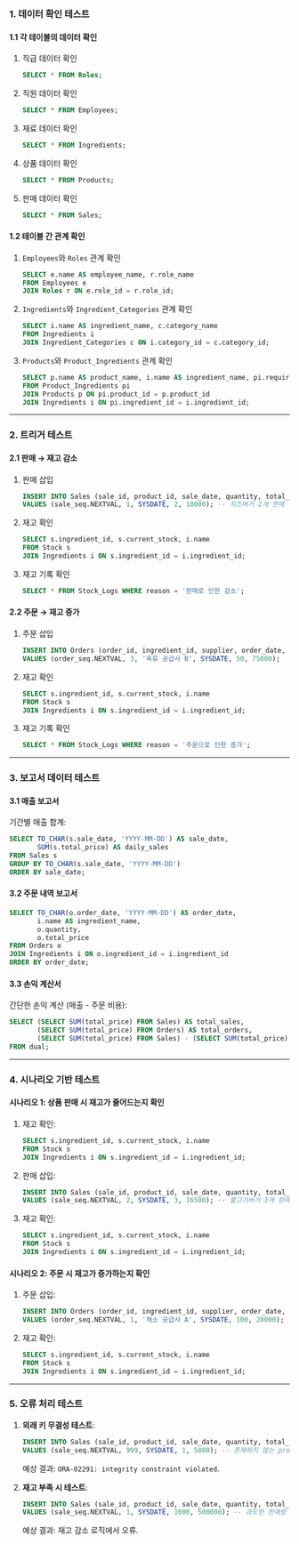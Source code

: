 ### **1. 데이터 확인 테스트**

#### **1.1 각 테이블의 데이터 확인**
1. 직급 데이터 확인
   ```sql
   SELECT * FROM Roles;
   ```

2. 직원 데이터 확인
   ```sql
   SELECT * FROM Employees;
   ```

3. 재료 데이터 확인
   ```sql
   SELECT * FROM Ingredients;
   ```

4. 상품 데이터 확인
   ```sql
   SELECT * FROM Products;
   ```

5. 판매 데이터 확인
   ```sql
   SELECT * FROM Sales;
   ```

#### **1.2 테이블 간 관계 확인**

1. `Employees`와 `Roles` 관계 확인
   ```sql
   SELECT e.name AS employee_name, r.role_name
   FROM Employees e
   JOIN Roles r ON e.role_id = r.role_id;
   ```

2. `Ingredients`와 `Ingredient_Categories` 관계 확인
   ```sql
   SELECT i.name AS ingredient_name, c.category_name
   FROM Ingredients i
   JOIN Ingredient_Categories c ON i.category_id = c.category_id;
   ```

3. `Products`와 `Product_Ingredients` 관계 확인
   ```sql
   SELECT p.name AS product_name, i.name AS ingredient_name, pi.required_amount
   FROM Product_Ingredients pi
   JOIN Products p ON pi.product_id = p.product_id
   JOIN Ingredients i ON pi.ingredient_id = i.ingredient_id;
   ```

------

### **2. 트리거 테스트**

#### **2.1 판매 → 재고 감소**

1. 판매 삽입
   ```sql
   INSERT INTO Sales (sale_id, product_id, sale_date, quantity, total_price)
   VALUES (sale_seq.NEXTVAL, 1, SYSDATE, 2, 10000); -- 치즈버거 2개 판매
   ```

2. 재고 확인
   ```sql
   SELECT s.ingredient_id, s.current_stock, i.name
   FROM Stock s
   JOIN Ingredients i ON s.ingredient_id = i.ingredient_id;
   ```

3. 재고 기록 확인
   ```sql
   SELECT * FROM Stock_Logs WHERE reason = '판매로 인한 감소';
   ```

#### **2.2 주문 → 재고 증가**

1. 주문 삽입
   ```sql
   INSERT INTO Orders (order_id, ingredient_id, supplier, order_date, quantity, total_price)
   VALUES (order_seq.NEXTVAL, 3, '육류 공급사 B', SYSDATE, 50, 75000);
   ```

2. 재고 확인
   ```sql
   SELECT s.ingredient_id, s.current_stock, i.name
   FROM Stock s
   JOIN Ingredients i ON s.ingredient_id = i.ingredient_id;
   ```

3. 재고 기록 확인
   ```sql
   SELECT * FROM Stock_Logs WHERE reason = '주문으로 인한 증가';
   ```

------

### **3. 보고서 데이터 테스트**

#### **3.1 매출 보고서**

기간별 매출 합계:
```sql
SELECT TO_CHAR(s.sale_date, 'YYYY-MM-DD') AS sale_date,
       SUM(s.total_price) AS daily_sales
FROM Sales s
GROUP BY TO_CHAR(s.sale_date, 'YYYY-MM-DD')
ORDER BY sale_date;
```

#### **3.2 주문 내역 보고서**

```sql
SELECT TO_CHAR(o.order_date, 'YYYY-MM-DD') AS order_date,
       i.name AS ingredient_name,
       o.quantity,
       o.total_price
FROM Orders o
JOIN Ingredients i ON o.ingredient_id = i.ingredient_id
ORDER BY order_date;
```

#### **3.3 손익 계산서**

간단한 손익 계산 (매출 - 주문 비용):

```sql
SELECT (SELECT SUM(total_price) FROM Sales) AS total_sales,
       (SELECT SUM(total_price) FROM Orders) AS total_orders,
       (SELECT SUM(total_price) FROM Sales) - (SELECT SUM(total_price) FROM Orders) AS net_profit
FROM dual;
```

------

### **4. 시나리오 기반 테스트**

#### **시나리오 1: 상품 판매 시 재고가 줄어드는지 확인**

1. 재고 확인:

   ```sql
   SELECT s.ingredient_id, s.current_stock, i.name
   FROM Stock s
   JOIN Ingredients i ON s.ingredient_id = i.ingredient_id;
   ```

2. 판매 삽입:

   ```sql
   INSERT INTO Sales (sale_id, product_id, sale_date, quantity, total_price)
   VALUES (sale_seq.NEXTVAL, 2, SYSDATE, 3, 16500); -- 불고기버거 3개 판매
   ```

3. 재고 확인:

   ```sql
   SELECT s.ingredient_id, s.current_stock, i.name
   FROM Stock s
   JOIN Ingredients i ON s.ingredient_id = i.ingredient_id;
   ```

#### **시나리오 2: 주문 시 재고가 증가하는지 확인**

1. 주문 삽입:

   ```sql
   INSERT INTO Orders (order_id, ingredient_id, supplier, order_date, quantity, total_price)
   VALUES (order_seq.NEXTVAL, 1, '채소 공급사 A', SYSDATE, 100, 20000);
   ```

2. 재고 확인:

   ```sql
   SELECT s.ingredient_id, s.current_stock, i.name
   FROM Stock s
   JOIN Ingredients i ON s.ingredient_id = i.ingredient_id;
   ```

------

### **5. 오류 처리 테스트**

1. **외래 키 무결성 테스트**:

   ```sql
   INSERT INTO Sales (sale_id, product_id, sale_date, quantity, total_price)
   VALUES (sale_seq.NEXTVAL, 999, SYSDATE, 1, 5000); -- 존재하지 않는 product_id
   ```

   예상 결과: `ORA-02291: integrity constraint violated`.

2. **재고 부족 시 테스트**:

   ```sql
   INSERT INTO Sales (sale_id, product_id, sale_date, quantity, total_price)
   VALUES (sale_seq.NEXTVAL, 1, SYSDATE, 1000, 500000); -- 과도한 판매량
   ```

   예상 결과: 재고 감소 로직에서 오류.
